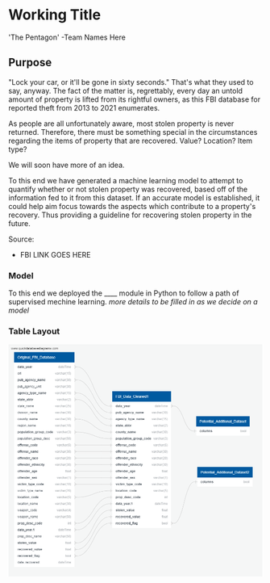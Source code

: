 # Working Title

'The Pentagon'
-Team Names Here

## Purpose

"Lock your car, or it'll be gone in sixty seconds." That's what they used to say, anyway. The fact of the matter is, regrettably,
every day an untold amount of property is lifted from its rightful owners, as this FBI database for reported theft from
2013 to 2021 enumerates.

As people are all unfortunately aware, most stolen property is never returned. Therefore, there must be something
special in the circumstances regarding the items of property that are recovered. Value? Location?
Item type?

We will soon have more of an idea.

To this end we have generated a machine learning model to attempt to quantify whether or not stolen property was recovered,
based off of the information fed to it from this dataset. If an accurate model is established, it could help aim focus towards the aspects
which contribute to a property's recovery. Thus providing a guideline for recovering stolen property in the future.

Source:
* FBI LINK GOES HERE

### Model

To this end we deployed the ____ module in Python to follow a path of supervised mechine learning. *more details to be filled in as we decide on a model*


### Table Layout

![ERD](https://github.com/Jelsik/DataVisFinalProject-Pentagon/blob/JonBranch/SQL_And_CSV/Example_ERD.png)



